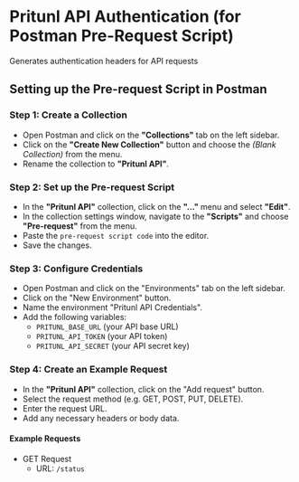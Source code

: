 # Pritunl API Authentication (for Postman Pre-Request Script)

Generates authentication headers for API requests

## Setting up the Pre-request Script in Postman

### Step 1: Create a Collection

* Open Postman and click on the **"Collections"** tab on the left sidebar.
* Click on the **"Create New Collection"** button and choose the _(Blank Collection)_ from the menu.
* Rename the collection to **"Pritunl API"**.

### Step 2: Set up the Pre-request Script

* In the **"Pritunl API"** collection, click on the **"..."** menu and select **"Edit"**.
* In the collection settings window, navigate to the **"Scripts"** and choose **"Pre-request"** from the menu.
* Paste the `pre-request script code` into the editor.
* Save the changes.

### Step 3: Configure Credentials

* Open Postman and click on the "Environments" tab on the left sidebar.
* Click on the "New Environment" button.
* Name the environment "Pritunl API Credentials".
* Add the following variables:
  - `PRITUNL_BASE_URL` (your API base URL)
  - `PRITUNL_API_TOKEN` (your API token)
  - `PRITUNL_API_SECRET` (your API secret key)

### Step 4: Create an Example Request

* In the **"Pritunl API"** collection, click on the "Add request" button.
* Select the request method (e.g. GET, POST, PUT, DELETE).
* Enter the request URL.
* Add any necessary headers or body data.

#### Example Requests

* GET Request
  - URL: `/status`
